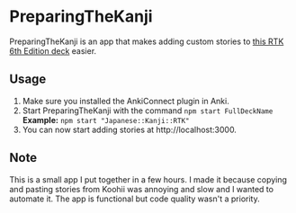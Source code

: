 # PreparingTheKanji

PreparingTheKanji is an app that makes adding custom stories to [this RTK 6th Edition deck](https://ankiweb.net/shared/info/1654787298) easier.

## Usage

1. Make sure you installed the AnkiConnect plugin in Anki.
2. Start PreparingTheKanji with the command `npm start FullDeckName`  
**Example:** `npm start "Japanese::Kanji::RTK"`
3. You can now start adding stories at http://localhost:3000.

## Note

This is a small app I put together in a few hours. I made it because copying and pasting stories from Koohii was annoying and slow and I wanted to automate it. The app is functional but code quality wasn't a priority.